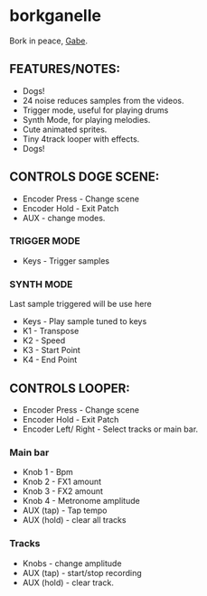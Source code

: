 # borkganelle
Bork in peace, [Gabe](https://www.youtube.com/watch?v=c--etqIJcow).

## FEATURES/NOTES:
- Dogs!
- 24 noise reduces samples from the videos.
- Trigger mode, useful for playing drums
- Synth Mode, for playing melodies.
- Cute animated sprites.
- Tiny 4track looper with effects.
- Dogs!

## CONTROLS DOGE SCENE:
- Encoder Press - Change scene
- Encoder Hold - Exit Patch
- AUX - change modes.
### TRIGGER MODE
- Keys - Trigger samples
### SYNTH MODE
Last sample triggered will be use here
- Keys - Play sample tuned to keys
- K1 - Transpose
- K2 - Speed
- K3 - Start Point
- K4 - End Point

## CONTROLS LOOPER:
- Encoder Press - Change scene
- Encoder Hold - Exit Patch
- Encoder Left/ Right - Select tracks or main bar.
### Main bar
- Knob 1 - Bpm
- Knob 2 - FX1 amount
- Knob 3 - FX2 amount
- Knob 4 - Metronome amplitude
- AUX (tap) - Tap tempo
- AUX (hold) - clear all tracks
### Tracks
- Knobs - change amplitude
- AUX (tap) - start/stop recording
- AUX (hold) - clear track.
